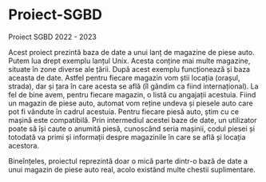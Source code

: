 # Proiect-SGBD
Proiect SGBD 2022 - 2023

Acest proiect prezintă baza de date a unui lanț de magazine de piese auto. Putem lua drept exemplu lanțul Unix. Acesta conține mai multe magazine, situate în zone diverse ale țării. După acest exemplu funcționează și baza aceasta de date. Astfel pentru fiecare magazin vom știi locația (orașul, strada), dar și țara în care acesta se află (îl gândim ca fiind internațional). La fel de bine avem, pentru fiecare magazin, o listă cu angajații acestuia. Fiind un magazin de piese auto, automat vom reține undeva și piesele auto care pot fi vândute în cadrul acestuia. Pentru fiecare piesă auto, știm cu ce mașină este compatibilă. Prin intermediul acestei baze de date, un utilizator poate să își caute o anumită piesă, cunoscând seria mașinii, codul piesei și totodată va primi și informații despre magazinile în care se află și locația acestora.

Bineînțeles, proiectul reprezintă doar o mică parte dintr-o bază de date a unui magazin de piese auto real, acolo existând multe chestii suplimentare.
